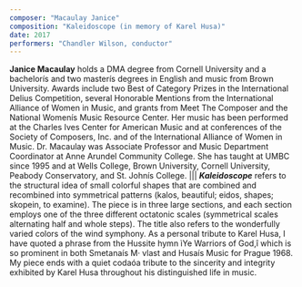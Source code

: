 ```yaml
---
composer: "Macaulay Janice"
composition: "Kaleidoscope (in memory of Karel Husa)"
date: 2017
performers: "Chandler Wilson, conductor"
---
```

**Janice Macaulay** holds a DMA degree from Cornell University and a bachelorís and two masterís degrees in English and music from Brown University.  Awards include two Best of Category Prizes in the International Delius Competition, several Honorable Mentions from the International Alliance of Women in Music, and grants from Meet The Composer and the National Womenís Music Resource Center.  Her music has been performed at the Charles Ives Center for American Music and at conferences of the Society of Composers, Inc. and of the International Alliance of Women in Music. Dr. Macaulay was Associate Professor and Music Department Coordinator at Anne Arundel Community College. She has taught at UMBC since 1995 and at Wells College, Brown University, Cornell University, Peabody Conservatory, and St. Johnís College.
|||
**_Kaleidoscope_** refers to the structural idea of small colorful shapes that are combined and recombined into symmetrical patterns (kalos, beautiful; eidos, shapes; skopein, to examine). The piece is in three large sections, and each section employs one of the three different octatonic scales (symmetrical scales alternating half and whole steps). The title also refers to the wonderfully varied colors of the wind symphony. As a personal tribute to Karel Husa, I have quoted a phrase from the Hussite hymn ìYe Warriors of God,î which is so prominent in both Smetanaís M· vlast and Husaís Music for Prague 1968. My piece ends with a quiet codaóa tribute to the sincerity and integrity exhibited by Karel Husa throughout his distinguished life in music.
